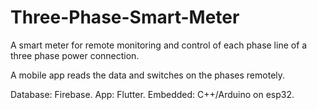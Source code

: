# Three-Phase-Smart-Meter

A smart meter for remote monitoring and control of each phase line of a three phase power connection. 

A mobile app reads the data and switches on the phases remotely.

Database: Firebase.
App: Flutter. 
Embedded: C++/Arduino on esp32.

